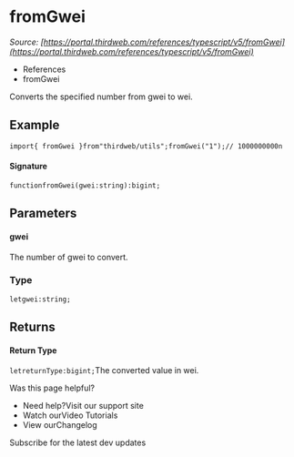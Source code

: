 # fromGwei

*Source: [https://portal.thirdweb.com/references/typescript/v5/fromGwei](https://portal.thirdweb.com/references/typescript/v5/fromGwei)*

* References
* fromGwei

Converts the specified number from gwei to wei.

## Example

`import{ fromGwei }from"thirdweb/utils";fromGwei("1");// 1000000000n`
#### Signature

`functionfromGwei(gwei:string):bigint;`
## Parameters

#### gwei

The number of gwei to convert.

### Type

`letgwei:string;`
## Returns

#### Return Type

`letreturnType:bigint;`The converted value in wei.

Was this page helpful?

* Need help?Visit our support site
* Watch ourVideo Tutorials
* View ourChangelog

Subscribe for the latest dev updates

